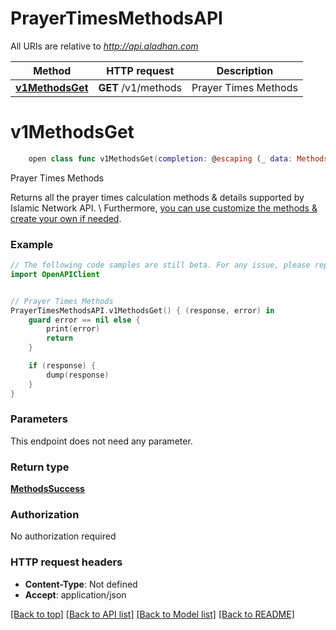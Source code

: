 # PrayerTimesMethodsAPI

All URIs are relative to *http://api.aladhan.com*

Method | HTTP request | Description
------------- | ------------- | -------------
[**v1MethodsGet**](PrayerTimesMethodsAPI.md#v1methodsget) | **GET** /v1/methods | Prayer Times Methods


# **v1MethodsGet**
```swift
    open class func v1MethodsGet(completion: @escaping (_ data: MethodsSuccess?, _ error: Error?) -> Void)
```

Prayer Times Methods

Returns all the prayer times calculation methods & details supported by Islamic Network API. \\  Furthermore, [you can use customize the methods & create your own if needed](https://aladhan.com/calculation-methods). 

### Example
```swift
// The following code samples are still beta. For any issue, please report via http://github.com/OpenAPITools/openapi-generator/issues/new
import OpenAPIClient


// Prayer Times Methods
PrayerTimesMethodsAPI.v1MethodsGet() { (response, error) in
    guard error == nil else {
        print(error)
        return
    }

    if (response) {
        dump(response)
    }
}
```

### Parameters
This endpoint does not need any parameter.

### Return type

[**MethodsSuccess**](MethodsSuccess.md)

### Authorization

No authorization required

### HTTP request headers

 - **Content-Type**: Not defined
 - **Accept**: application/json

[[Back to top]](#) [[Back to API list]](../README.md#documentation-for-api-endpoints) [[Back to Model list]](../README.md#documentation-for-models) [[Back to README]](../README.md)

